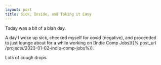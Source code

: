 ```yaml
---
layout: post
title: Sick, Inside, and Taking it Easy
---
```


Today was a bit of a blah day. 

A day I woke up sick, checked myself for covid (negative), and proceeded to just lounge about for a while working on [Indie Comp Jobs]({% post_url /projects/2023-01-02-indie-comp-jobs%}). 

Lots of cough drops.  